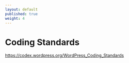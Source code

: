 ```yaml
---
layout: default
published: true
weight: 4
---
```


# Coding Standards

https://codex.wordpress.org/WordPress_Coding_Standards
 
